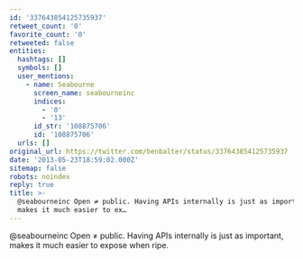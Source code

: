 ```yaml
---
id: '337643854125735937'
retweet_count: '0'
favorite_count: '0'
retweeted: false
entities:
  hashtags: []
  symbols: []
  user_mentions:
    - name: Seabourne
      screen_name: seabourneinc
      indices:
        - '0'
        - '13'
      id_str: '108875706'
      id: '108875706'
  urls: []
original_url: https://twitter.com/benbalter/status/337643854125735937
date: '2013-05-23T18:59:02.000Z'
sitemap: false
robots: noindex
reply: true
title: >-
  @seabourneinc Open ≠ public. Having APIs internally is just as important,
  makes it much easier to ex…
---
```


@seabourneinc Open ≠ public. Having APIs internally is just as important, makes it much easier to expose when ripe.